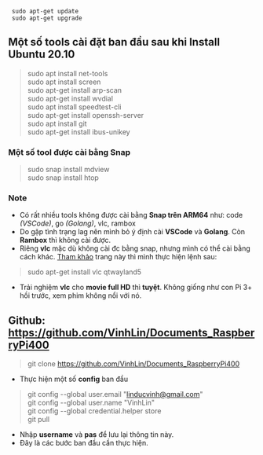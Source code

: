 ```
 sudo apt-get update
 sudo apt-get upgrade
```
## Một số tools cài đặt ban đầu sau khi Install Ubuntu 20.10
> sudo apt install net-tools \
> sudo apt install screen \
> sudo apt-get install arp-scan \
> sudo apt-get install wvdial \
> sudo apt install speedtest-cli \
> sudo apt-get install openssh-server \
> sudo apt install git \
> sudo apt-get install ibus-unikey 
### Một số tool được cài bằng Snap
> sudo snap install mdview \
> sudo snap install htop
### Note
- Có rất nhiều tools không được cài bằng **Snap trên ARM64** như: code *(VSCode)*, go *(Golang)*, vlc, rambox
- Do gặp tình trạng lag nên mình bỏ ý định cài **VSCode** và **Golang**. Còn **Rambox** thì không cài được.
- Riêng **vlc** mặc dù không cài đc bằng snap, nhưng mình có thể cài bằng cách khác. [Tham khảo](https://linuxhint.com/best_10_video_players_linux/) trang này thì mình thực hiện lệnh sau:
> sudo apt-get install vlc qtwayland5
- Trải nghiệm **vlc** cho **movie full HD** thì **tuyệt**. Không giống như con Pi 3+ hồi trước, xem phim không nổi với nó.

## Github: https://github.com/VinhLin/Documents_RaspberryPi400
> git clone https://github.com/VinhLin/Documents_RaspberryPi400
- Thực hiện một số **config** ban đầu
> git config --global user.email "linducvinh@gmail.com" \
> git config --global user.name "VinhLin" \
> git config --global credential.helper store \
> git pull
- Nhập **username** và **pas** để lưu lại thông tin này.
- Đây là các bước ban đầu cần thực hiện.



